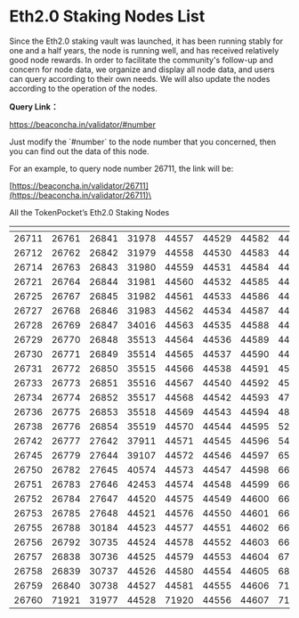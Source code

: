 # Eth2.0 Staking Nodes List

Since the Eth2.0 staking vault was launched, it has been running stably for one and a half years, the node is running well, and has received relatively good node rewards. In order to facilitate the community's follow-up and concern for node data, we organize and display all node data, and users can query according to their own needs. We will also update the nodes according to the operation of the nodes.

**Query Link：**

https://beaconcha.in/validator/#number

Just modify the \`#number\` to the node number that you concerned, then you can find out the data of this node.

For an example, to query node number 26711, the link will be:

[https://beaconcha.in/validator/26711](https://beaconcha.in/validator/26711)\


All the TokenPocket’s Eth2.0 Staking Nodes

<table data-header-hidden><thead><tr><th width="150"></th><th width="150"></th><th width="150"></th><th width="150"></th><th width="150"></th><th width="150"></th><th width="150"></th><th></th></tr></thead><tbody><tr><td>26711</td><td>26761</td><td>26841</td><td>31978</td><td>44557</td><td>44529</td><td>44582</td><td>44608</td></tr><tr><td>26712</td><td>26762</td><td>26842</td><td>31979</td><td>44558</td><td>44530</td><td>44583</td><td>44609</td></tr><tr><td>26714</td><td>26763</td><td>26843</td><td>31980</td><td>44559</td><td>44531</td><td>44584</td><td>44610</td></tr><tr><td>26721</td><td>26764</td><td>26844</td><td>31981</td><td>44560</td><td>44532</td><td>44585</td><td>44611</td></tr><tr><td>26725</td><td>26767</td><td>26845</td><td>31982</td><td>44561</td><td>44533</td><td>44586</td><td>44612</td></tr><tr><td>26727</td><td>26768</td><td>26846</td><td>31983</td><td>44562</td><td>44534</td><td>44587</td><td>44613</td></tr><tr><td>26728</td><td>26769</td><td>26847</td><td>34016</td><td>44563</td><td>44535</td><td>44588</td><td>44614</td></tr><tr><td>26729</td><td>26770</td><td>26848</td><td>35513</td><td>44564</td><td>44536</td><td>44589</td><td>44615</td></tr><tr><td>26730</td><td>26771</td><td>26849</td><td>35514</td><td>44565</td><td>44537</td><td>44590</td><td>44616</td></tr><tr><td>26731</td><td>26772</td><td>26850</td><td>35515</td><td>44566</td><td>44538</td><td>44591</td><td>45417</td></tr><tr><td>26733</td><td>26773</td><td>26851</td><td>35516</td><td>44567</td><td>44540</td><td>44592</td><td>45875</td></tr><tr><td>26734</td><td>26774</td><td>26852</td><td>35517</td><td>44568</td><td>44542</td><td>44593</td><td>47145</td></tr><tr><td>26736</td><td>26775</td><td>26853</td><td>35518</td><td>44569</td><td>44543</td><td>44594</td><td>48241</td></tr><tr><td>26738</td><td>26776</td><td>26854</td><td>35519</td><td>44570</td><td>44544</td><td>44595</td><td>52501</td></tr><tr><td>26742</td><td>26777</td><td>27642</td><td>37911</td><td>44571</td><td>44545</td><td>44596</td><td>54771</td></tr><tr><td>26745</td><td>26779</td><td>27644</td><td>39107</td><td>44572</td><td>44546</td><td>44597</td><td>65763</td></tr><tr><td>26750</td><td>26782</td><td>27645</td><td>40574</td><td>44573</td><td>44547</td><td>44598</td><td>66704</td></tr><tr><td>26751</td><td>26783</td><td>27646</td><td>42453</td><td>44574</td><td>44548</td><td>44599</td><td>66705</td></tr><tr><td>26752</td><td>26784</td><td>27647</td><td>44520</td><td>44575</td><td>44549</td><td>44600</td><td>66706</td></tr><tr><td>26753</td><td>26785</td><td>27648</td><td>44521</td><td>44576</td><td>44550</td><td>44601</td><td>66707</td></tr><tr><td>26755</td><td>26788</td><td>30184</td><td>44523</td><td>44577</td><td>44551</td><td>44602</td><td>66708</td></tr><tr><td>26756</td><td>26792</td><td>30735</td><td>44524</td><td>44578</td><td>44552</td><td>44603</td><td>66709</td></tr><tr><td>26757</td><td>26838</td><td>30736</td><td>44525</td><td>44579</td><td>44553</td><td>44604</td><td>67614</td></tr><tr><td>26758</td><td>26839</td><td>30737</td><td>44526</td><td>44580</td><td>44554</td><td>44605</td><td>68936</td></tr><tr><td>26759</td><td>26840</td><td>30738</td><td>44527</td><td>44581</td><td>44555</td><td>44606</td><td>71918</td></tr><tr><td>26760</td><td>71921</td><td>31977</td><td>44528</td><td>71920</td><td>44556</td><td>44607</td><td>71919</td></tr></tbody></table>
